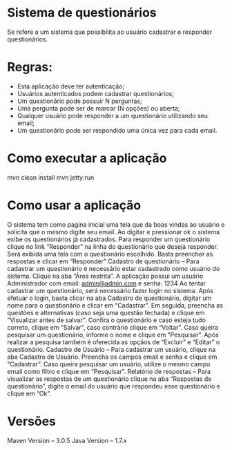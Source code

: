 # Sistema de questionários
Se refere a um sistema que possibilita ao usuário cadastrar e responder questionários. 

# Regras:
 - Esta aplicação deve ter autenticação;
 - Usuários autenticados podem cadastrar questionários;
 - Um questionário pode possuir N perguntas;
 - Uma pergunta pode ser de marcar (N opções) ou aberta;
 - Qualquer usuário pode responder a um questionário utilizando seu email;
 - Um questionário pode ser respondido uma única vez para cada email.

# Como executar a aplicação
mvn clean install
mvn jetty:run

# Como usar a aplicação
O sistema tem como pagina inicial uma tela que da boas vindas ao usuário e solicita que o mesmo digite seu email. Ao digitar e pressionar ok o sistema exibe os questionários já cadastrados. Para responder um questionário clique no link “Responder” na linha do questionário que deseja responder.
Será exibida uma tela com o questionário escolhido. Basta preencher as respostas e clicar em “Responder”
Cadastro de questionário – Para cadastrar um questionário é necessário estar cadastrado como usuário do sistema. Clique na aba “Área restrita”.
A aplicação possui um usuário Administrador com email: admin@admin.com e senha: 1234
Ao tentar cadastrar um questionário, será necessário fazer login no sistema. Após efetuar o login, basta clicar na aba Cadastro de questionário, digitar um nome para o questionário e clicar em “Cadastrar”. Em seguida, preencha as questões e alternativas (caso seja uma questão fechada) e clique em “Visualizar antes de salvar”. Confira o questionário e caso esteja tudo correto, clique em “Salvar”, caso contrário clique em “Voltar”.
Caso queira pesquisar um questionário, informe o nome e clique em “Pesquisar”. Após realizar a pesquisa também é oferecida as opçãos de “Excluir” e “Editar” o questionário. 
Cadastro de Usuário – Para cadastrar um usuário, clique na aba Cadastro de Usuário. Preencha os campos email e senha e clique em “Cadastrar”.
Caso queira pesquisar um usuário, utilize o mesmo campo email como filtro e clique em “Pesquisar”.
Relatório de respostas – Para visualizar as respostas de um questionário clique na aba “Respostas de questionário”, digite o email do usuário que respondeu esse questionário e clique em “Ok”.

# Versões
Maven Version – 3.0.5
Java Version – 1.7.x




